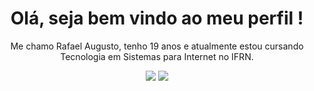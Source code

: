 <div>
  <h1 align="center">
    Olá, seja bem vindo ao meu perfil !
  </h1>
  
  <p align="center">
    Me chamo Rafael Augusto, tenho 19 anos e atualmente estou cursando Tecnologia em Sistemas para Internet no IFRN.
  </p>
</div>


<div align="center">
  <a href="https://www.linkedin.com/in/rafael-algusto-05b3902a8/" target="_blank"><img src="https://img.shields.io/badge/-LinkedIn-%230077B5?style=for-the-badge&logo=linkedin&logoColor=white" target="_blank"></a>
  <a href="mailto:rarafaelalgusto@gmail.com"><img src="https://img.shields.io/badge/-Gmail-%23333?style=for-the-badge&logo=gmail&logoColor=blue" target="_blank"></a>
</div>
